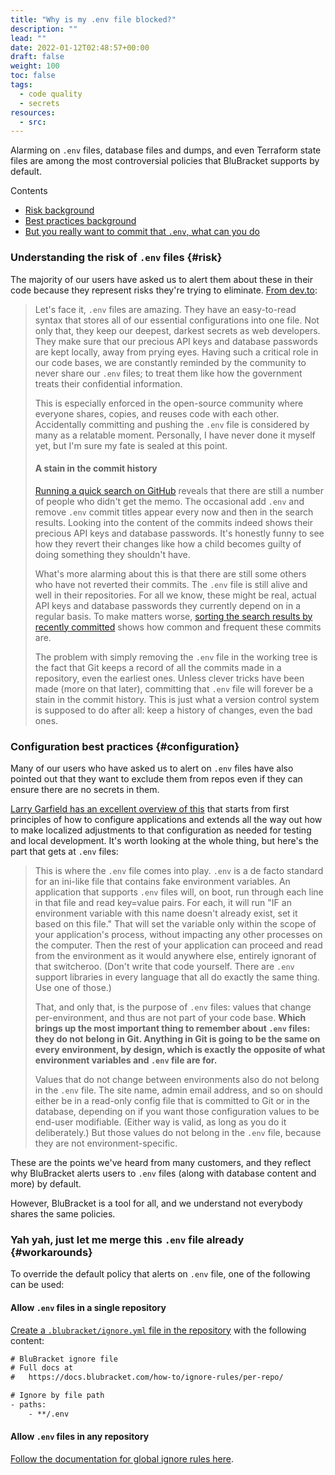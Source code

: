 ```yaml
---
title: "Why is my .env file blocked?"
description: ""
lead: ""
date: 2022-01-12T02:48:57+00:00
draft: false
weight: 100
toc: false
tags:
  - code quality
  - secrets
resources:
  - src:
---
```


Alarming on `.env` files, database files and dumps, and even Terraform state files are among the most controversial policies that BluBracket supports by default.

Contents

- [Risk background](#risk)
- [Best practices background](#configuration)
- [But you really want to commit that `.env`, what can you do](#workarounds)

### Understanding the risk of `.env` files {#risk}

The majority of our users have asked us to alert them about these in their code because they represent risks they're trying to eliminate. [From dev.to](https://dev.to/somedood/please-dont-commit-env-3o9h):

> Let's face it, `.env` files are amazing. They have an easy-to-read syntax that stores all of our essential configurations into one file. Not only that, they keep our deepest, darkest secrets as web developers. They make sure that our precious API keys and database passwords are kept locally, away from prying eyes. Having such a critical role in our code bases, we are constantly reminded by the community to never share our `.env` files; to treat them like how the government treats their confidential information.
>
> This is especially enforced in the open-source community where everyone shares, copies, and reuses code with each other. Accidentally committing and pushing the `.env` file is considered by many as a relatable moment. Personally, I have never done it myself yet, but I'm sure my fate is sealed at this point.
>
> #### A stain in the commit history
>
> [Running a quick search on GitHub](https://github.com/search?q=add+env&type=Commits) reveals that there are still a number of people who didn't get the memo. The occasional add `.env` and remove `.env` commit titles appear every now and then in the search results. Looking into the content of the commits indeed shows their precious API keys and database passwords. It's honestly funny to see how they revert their changes like how a child becomes guilty of doing something they shouldn't have.
>
> What's more alarming about this is that there are still some others who have not reverted their commits. The `.env` file is still alive and well in their repositories. For all we know, these might be real, actual API keys and database passwords they currently depend on in a regular basis. To make matters worse, [sorting the search results by recently committed](https://github.com/search?o=desc&q=add+env&s=committer-date&type=Commits) shows how common and frequent these commits are.
>
> The problem with simply removing the `.env` file in the working tree is the fact that Git keeps a record of all the commits made in a repository, even the earliest ones. Unless clever tricks have been made (more on that later), committing that `.env` file will forever be a stain in the commit history. This is just what a version control system is supposed to do after all: keep a history of changes, even the bad ones.

### Configuration best practices {#configuration}

Many of our users who have asked us to alert on `.env` files have also pointed out that they want to exclude them from repos even if they can ensure there are no secrets in them.

[Larry Garfield has an excellent overview of this](https://platform.sh/blog/2021/we-need-to-talk-about-the-env) that starts from first principles of how to configure applications and extends all the way out how to make localized adjustments to that configuration as needed for testing and local development. It's worth looking at the whole thing, but here's the part that gets at `.env` files:

> This is where the `.env` file comes into play. `.env` is a de facto standard for an ini-like file that contains fake environment variables. An application that supports `.env` files will, on boot, run through each line in that file and read key=value pairs. For each, it will run "IF an environment variable with this name doesn't already exist, set it based on this file." That will set the variable only within the scope of your application's process, without impacting any other processes on the computer. Then the rest of your application can proceed and read from the environment as it would anywhere else, entirely ignorant of that switcheroo. (Don't write that code yourself. There are `.env` support libraries in every language that all do exactly the same thing. Use one of those.)
>
> That, and only that, is the purpose of `.env` files: values that change per-environment, and thus are not part of your code base. **Which brings up the most important thing to remember about `.env` files: they do not belong in Git. Anything in Git is going to be the same on every environment, by design, which is exactly the opposite of what environment variables and `.env` file are for.**
>
> Values that do not change between environments also do not belong in the `.env` file. The site name, admin email address, and so on should either be in a read-only config file that is committed to Git or in the database, depending on if you want those configuration values to be end-user modifiable. (Either way is valid, as long as you do it deliberately.) But those values do not belong in the `.env` file, because they are not environment-specific.

These are the points we've heard from many customers, and they reflect why BluBracket alerts users to `.env` files (along with database content and more) by default.

However, BluBracket is a tool for all, and we understand not everybody shares the same policies.

### Yah yah, just let me merge this `.env` file already {#workarounds}

To override the default policy that alerts on `.env` file, one of the following can be used:

#### Allow `.env` files in a single repository

[Create a `.blubracket/ignore.yml` file in the repository](https://docs.blubracket.com/how-to/ignore-rules/per-repo/) with the following content:

```txt
# BluBracket ignore file
# Full docs at
#   https://docs.blubracket.com/how-to/ignore-rules/per-repo/

# Ignore by file path
- paths:
    - **/.env
```

#### Allow `.env` files in any repository

[Follow the documentation for global ignore rules here](https://docs.blubracket.com/how-to/ignore-rules/global/).
